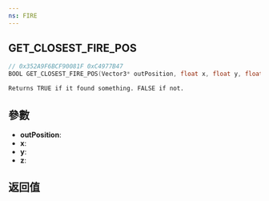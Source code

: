 ```yaml
---
ns: FIRE
---
```

## GET_CLOSEST_FIRE_POS

```c
// 0x352A9F6BCF90081F 0xC4977B47
BOOL GET_CLOSEST_FIRE_POS(Vector3* outPosition, float x, float y, float z);
```

```
Returns TRUE if it found something. FALSE if not.  
```

## 參數
* **outPosition**: 
* **x**: 
* **y**: 
* **z**: 

## 返回值
